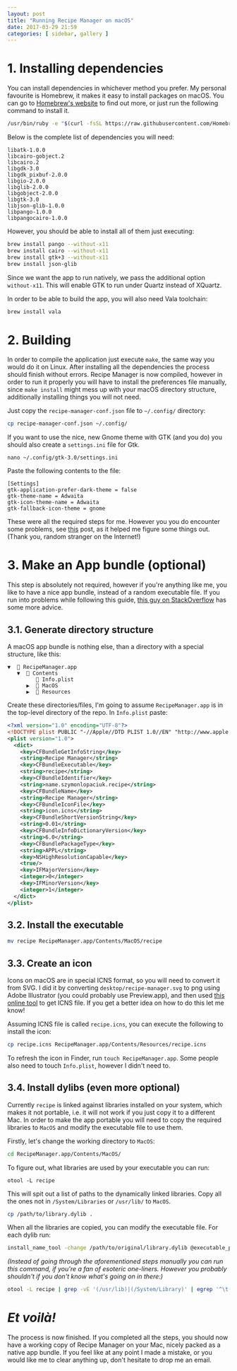```yaml
---
layout: post
title: "Running Recipe Manager on macOS"
date: 2017-03-29 21:59
categories: [ sidebar, gallery ]
---
```


# 1. Installing dependencies

You can install dependencies in whichever method you prefer.
My personal favourite is Homebrew, it makes it easy to install packages on macOS.
You can go to [Homebrew's website](https://brew.sh) to find out more, or just run the following command to install it.

```bash
/usr/bin/ruby -e "$(curl -fsSL https://raw.githubusercontent.com/Homebrew/install/master/install)"
```

Below is the complete list of dependencies you will need:

    libatk-1.0.0
    libcairo-gobject.2
    libcairo.2
    libgdk-3.0
    libgdk_pixbuf-2.0.0
    libgio-2.0.0
    libglib-2.0.0
    libgobject-2.0.0
    libgtk-3.0
    libjson-glib-1.0.0
    libpango-1.0.0
    libpangocairo-1.0.0

However, you should be able to install all of them just executing:

```bash
brew install pango --without-x11
brew install cairo --without-x11
brew install gtk+3 --without-x11
brew install json-glib
```

Since we want the app to run natively, we pass the additional option `without-x11`. This will enable GTK to run under Quartz instead of XQuartz.

In order to be able to build the app, you will also need Vala toolchain:

```bash
brew install vala
```

# 2. Building

In order to compile the application just execute `make`, the same way you would do it on Linux.
After installing all the dependencies the process should finish without errors.
Recipe Manager is now compiled, however in order to run it properly you will have to install the preferences file manually, since `make install` might mess up with your macOS directory structure, additionally installing things you will not need.

Just copy the `recipe-manager-conf.json` file to `~/.config/` directory:

```bash
cp recipe-manager-conf.json ~/.config/
```

If you want to use the nice, new Gnome theme with GTK (and you do) you should also create a `settings.ini` file for Gtk.

    nano ~/.config/gtk-3.0/settings.ini

Paste the following contents to the file:

```desktop
[Settings]
gtk-application-prefer-dark-theme = false
gtk-theme-name = Adwaita
gtk-icon-theme-name = Adwaita
gtk-fallback-icon-theme = gnome
```

These were all the required steps for me. However you you do encounter some problems,
see [this](https://sshader.wordpress.com/2013/12/18/installing-gtk3-with-the-quartz-backend-from-source/) post, as it helped me figure some things out. (Thank you, random stranger on the Internet!)

# 3. Make an App bundle (optional)

This step is absolutely not required, however if you're anything like me,
you like to have a nice app bundle, instead of a random executable file.
If you run into problems while following this guide,
[this guy on StackOverflow](http://stackoverflow.com/a/3251285/7471530)
has some more advice.

## 3.1. Generate directory structure

A macOS app bundle is nothing else, than a directory with a special structure, like this:

    ▼  📂 RecipeManager.app
       ▼  📂 Contents
             📄 Info.plist
          ▶︎  📁 MacOS
          ▶︎  📁 Resources

Create these directories/files, I'm going to assume `RecipeManager.app` is in the top-level directory of the repo.
In `Info.plist` paste:

```xml
<?xml version="1.0" encoding="UTF-8"?>
<!DOCTYPE plist PUBLIC "-//Apple//DTD PLIST 1.0//EN" "http://www.apple.com/DTDs/PropertyList-1.0.dtd">
<plist version="1.0">
  <dict>
    <key>CFBundleGetInfoString</key>
    <string>Recipe Manager</string>
    <key>CFBundleExecutable</key>
    <string>recipe</string>
    <key>CFBundleIdentifier</key>
    <string>name.szymonlopaciuk.recipe</string>
    <key>CFBundleName</key>
    <string>Recipe Manager</string>
    <key>CFBundleIconFile</key>
    <string>icon.icns</string>
    <key>CFBundleShortVersionString</key>
    <string>0.01</string>
    <key>CFBundleInfoDictionaryVersion</key>
    <string>6.0</string>
    <key>CFBundlePackageType</key>
    <string>APPL</string>
    <key>NSHighResolutionCapable</key>
    <true/>
    <key>IFMajorVersion</key>
    <integer>0</integer>
    <key>IFMinorVersion</key>
    <integer>1</integer>
  </dict>
</plist>
```

## 3.2. Install the executable

```bash
mv recipe RecipeManager.app/Contents/MacOS/recipe
```

## 3.3. Create an icon

Icons on macOS are in special ICNS format, so you will need to convert it from SVG.
I did it by converting `desktop/recipe-manager.svg` to png using Adobe Illustrator (you could probably use Preview.app),
and then used [this online tool](https://iconverticons.com/online/) to get ICNS file.
If you get a better idea on how to do this let me know!

Assuming ICNS file is called `recipe.icns`, you can execute the following to install the icon:

```bash
cp recipe.icns RecipeManager.app/Contents/Resources/recipe.icns
```

To refresh the icon in Finder, run `touch RecipeManager.app`. Some people also need to touch `Info.plist`,
however I didn't need to.

## 3.4. Install dylibs (even more optional)

Currently `recipe` is linked against libraries installed on your system, which makes it not portable,
i.e. it will not work if you just copy it to a different Mac. In order to make the app portable you will need
to copy the required libraries to `MacOS` and modify the executable file to use them.

Firstly, let's change the working directory to `MacOS`:

```bash
cd RecipeManager.app/Contents/MacOS/
```

To figure out, what libraries are used by your executable you can run:

    otool -L recipe

This will spit out a list of paths to the dynamically linked libraries.
Copy all the ones not in `/System/Libraries` or `/usr/lib/` to `MacOS`.

```bash
cp /path/to/library.dylib .
```

When all the libraries are copied, you can modify the executable file. For each dylib run:

```bash
install_name_tool -change /path/to/original/library.dylib @executable_path/library.dylib recipe
```

_(Instead of going through the aforementioned steps manually you can run this command, if you're a fan of esoteric one-liners. However you probably shouldn't if you don't know what's going on in there:)_

```bash
otool -L recipe | grep -vE '(/usr/lib)|(/System/Library)' | egrep '^\t(.*)\/(.*)\ \(.*\)$' | sed -E 's/    (.*)\/(.*)\ \(.*\)/cp \1\/\2 \2 ; install_name_tool -change \1\/\2 @executable_path\/\2 recipe/g' | sh
```

# _Et voilà!_

The process is now finished. If you completed all the steps, you should now have a working
copy of Recipe Manager on your Mac, nicely packed as a native app bundle.
If you feel like at any point I made a mistake, or you would like me to clear anything up,
don't hesitate to drop me an email.
